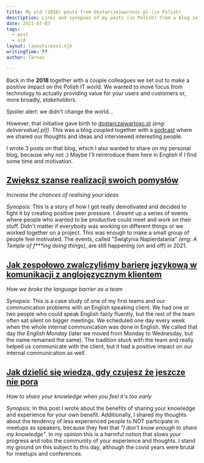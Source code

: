 ```yaml
---
title: My old (2018) posts from dostarczajwartosc.pl (in Polish)
description: Links and synopses of my posts (in Polish) from a blog in 2018 started with a couple colleagues.
date: 2021-07-07
tags:
  - post
  - old
layout: layouts/post.njk
writingTime: ??
author: Tarnas

---
```


Back in the **2018** together with a couple colleagues we set out to make a positive impact on the Polish IT world.
We wanted to move focus from technology to actually providing value for your users and customers or, more broadly, _stakeholders_.

Spoiler alert: we didn't change the world...

However, that initiative gave birth to [dostarczajwartosc.pl](dostarczajwartosc.pl) _(eng: delivervalue[.pl])_.
This was a blog coupled together with a [podcast](https://www.buzzsprout.com/222677) where we shared our thoughts and ideas and interviewed interesting people.

I wrote 3 posts on that blog, which I also wanted to share on my personal blog, because why not :)
Maybe I'll reintroduce them here in English if I find some time and motivation.

## [Zwiększ szanse realizacji swoich pomysłów](https://dostarczajwartosc.pl/zwieksz-szanse-realizacji-swoich-pomyslow/)
_Increase the chances of realising your ideas_

_Synopsis:_
This is a story of how I got really demotivated and decided to fight it by creating positive peer pressure.
I dreamt up a series of events where people who wanted to be productive could meet and work on their stuff.
Didn't matter if everybody was working on different things or we worked together on a project.
This was enough to make a small group of people feel motivated.
The events, called "Świątynia Napierdalania" _(eng: A Temple of f***ing doing things)_, are still happening (on and off) in 2021.

## [Jak zespołowo zwalczyliśmy barierę językową w komunikacji z anglojęzycznym klientem](https://dostarczajwartosc.pl/jak-zespolowo-zwalczylismy-bariere-jezykowa-w-komunikacji-z-anglojezycznym-klientem/)
_How we broke the language barrier as a team_

_Synopsis:_
This is a case study of one of my first teams and our communication problems with an English speaking client.
We had one or two people who could speak English fairly fluently, but the rest of the team often sat silent on bigger meetings.
We scheduled one day every week when the whole internal communication was done in English.
We called that day _the English Monday_ (later we moved from Monday to Wednesday, but the name remained the same).
The tradition stuck with the team and really helped us communicate with the client, but it had a positive impact on our internal communication as well.

## [Jak dzielić się wiedzą, gdy czujesz że jeszcze nie pora](https://dostarczajwartosc.pl/jak-dzielic-sie-wiedza-gdy-czujesz-ze-jeszcze-nie-pora/)
_How to share your knowledge when you feel it's too early_

_Synopsis:_
In this post I wrote about the benefits of sharing your knowledge and experience for your own benefit.
Additionally, I shared my thoughts about the tendency of less experienced people to NOT participate in meetups as speakers, because they feel that _"I don't know enough to share my knowledge"_.
In my opinion this is a harmful notion that slows your progress and robs the community of your experience and thoughts.
I stand my ground on this subject to this day, although the covid years were brutal for meetups and conferences.
